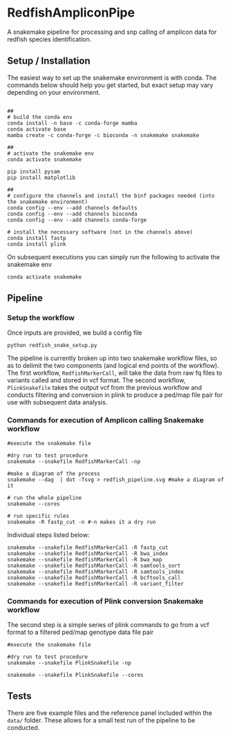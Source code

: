 # RedfishAmpliconPipe
A snakemake pipeline for processing and snp calling of amplicon data for redfish species identification.

## Setup / Installation

The easiest way to set up the snakemake environment is with conda. The commands below should help you get started, but exact setup may vary depending on your environment.

```

##
# build the conda env
conda install -n base -c conda-forge mamba
conda activate base
mamba create -c conda-forge -c bioconda -n snakemake snakemake

##
# activate the snakemake env
conda activate snakemake

pip install pysam
pip install matplotlib

##
# configure the channels and install the binf packages needed (into the snakemake environment)
conda config --env --add channels defaults
conda config --env --add channels bioconda
conda config --env --add channels conda-forge

# install the necessary software (not in the channels above)
conda install fastp
conda install plink

```
On subsequent executions you can simply run the following to activate the snakemake env
```
conda activate snakemake
```


##  Pipeline

### Setup the workflow

Once inputs are provided, we build a config file

```
python redfish_snake_setup.py 
```

The pipeline is currently broken up into two snakemake workflow files, so as to delimit the two components (and logical end points of the workflow). The first workflow, `RedfishMarkerCall`, will take the data from raw fq files to variants called and stored in vcf format. The second workflow, `PlinkSnakefile` takes the output vcf from the previous workflow and conducts filtering and conversion in plink to produce a ped/map file pair for use with subsequent data analysis.


### Commands for execution of Amplicon calling Snakemake workflow

```
#execute the snakemake file

#dry run to test procedure
snakemake --snakefile RedfishMarkerCall -np

#make a diagram of the process
snakemake --dag  | dot -Tsvg > redfish_pipeline.svg #make a diagram of it

# run the whole pipeline
snakemake --cores

# run specific rules
snakemake -R fastp_cut -n #-n makes it a dry run

```

Individual steps listed below:

```
snakemake --snakefile RedfishMarkerCall -R fastp_cut 
snakemake --snakefile RedfishMarkerCall -R bwa_index 
snakemake --snakefile RedfishMarkerCall -R bwa_map
snakemake --snakefile RedfishMarkerCall -R samtools_sort
snakemake --snakefile RedfishMarkerCall -R samtools_index
snakemake --snakefile RedfishMarkerCall -R bcftools_call
snakemake --snakefile RedfishMarkerCall -R variant_filter
```

### Commands for execution of Plink conversion Snakemake workflow

The second step is a simple series of plink commands to go from a vcf format to a filtered ped/map genotype data file pair

```
#execute the snakemake file

#dry run to test procedure
snakemake --snakefile PlinkSnakefile -np

snakemake --snakefile PlinkSnakefile --cores

```

## Tests

There are five example files and the reference panel included within the `data/` folder. These allows for a small test run of the pipeline to be conducted.

